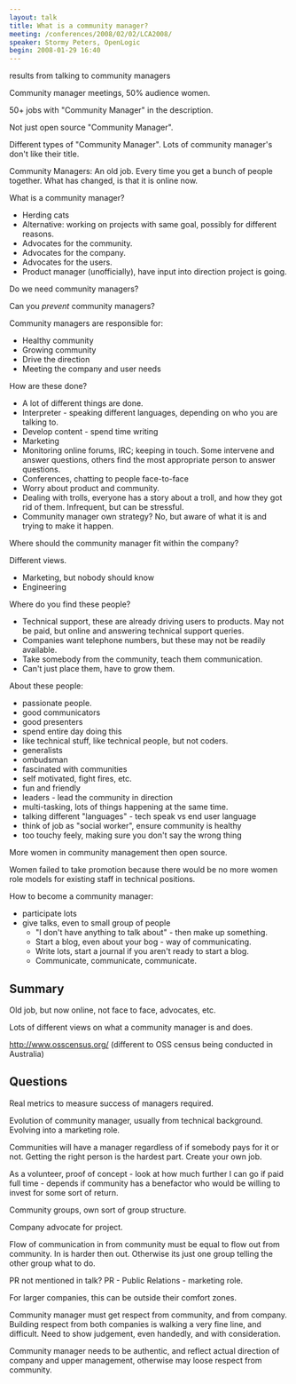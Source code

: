 ```yaml
---
layout: talk
title: What is a community manager?
meeting: /conferences/2008/02/02/LCA2008/
speaker: Stormy Peters, OpenLogic
begin: 2008-01-29 16:40
---
```

results from talking to community managers

Community manager meetings, 50% audience women.

50+ jobs with "Community Manager" in the description.

Not just open source "Community Manager".

Different types of "Community Manager". Lots of community manager's
don't like their title.

Community Managers: An old job. Every time you get a bunch of people
together. What has changed, is that it is online now.

What is a community manager?

* Herding cats
* Alternative: working on projects with same goal, possibly for
different reasons.
* Advocates for the community.
* Advocates for the company.
* Advocates for the users.
* Product manager (unofficially), have input into direction project is going.

Do we need community managers?

Can you *prevent* community managers?

Community managers are responsible for:

* Healthy community
* Growing community
* Drive the direction
* Meeting the company and user needs

How are these done?

* A lot of different things are done.
* Interpreter - speaking different languages, depending on who you are talking to.
* Develop content - spend time writing
* Marketing
* Monitoring online forums, IRC; keeping in touch. Some intervene and answer
questions, others find the most appropriate person to answer questions.
* Conferences, chatting to people face-to-face
* Worry about product and community.
* Dealing with trolls, everyone has a story about a troll, and how they
got rid of them. Infrequent, but can be stressful.
* Community manager own strategy? No, but aware of what it is and trying
to make it happen.

Where should the community manager fit within the company?

Different views.

* Marketing, but nobody should know
* Engineering

Where do you find these people?

* Technical support, these are already driving users to products. May not
be paid, but online and answering technical support queries.
* Companies want telephone numbers, but these may not be readily available.
* Take somebody from the community, teach them communication.
* Can't just place them, have to grow them.

About these people:

* passionate people.
* good communicators
* good presenters
* spend entire day doing this
* like technical stuff, like technical people, but not coders.
* generalists
* ombudsman
* fascinated with communities
* self motivated, fight fires, etc.
* fun and friendly
* leaders - lead the community in direction
* multi-tasking, lots of things happening at the same time.
* talking different "languages" - tech speak vs end user language
* think of job as "social worker", ensure community is healthy
* too touchy feely, making sure you don't say the wrong thing

More women in community management then open source.

Women failed to take promotion because there would be no more
women role models for existing staff in technical positions.

How to become a community manager:

* participate lots
* give talks, even to small group of people
  * "I don't have anything to talk about" - then make up something.
  * Start a blog, even about your bog - way of communicating.
  * Write lots, start a journal if you aren't ready to start a blog.
  * Communicate, communicate, communicate.

## Summary

Old job, but now online, not face to face, advocates, etc.

Lots of different views on what a community manager is and does.

<http://www.osscensus.org/>
(different to OSS census being conducted in Australia)

## Questions

Real metrics to measure success of managers required.

Evolution of community manager, usually from technical background. Evolving
into a marketing role.

Communities will have a manager regardless of if somebody pays for it
or not. Getting the right person is the hardest part. Create your own job.

As a volunteer, proof of concept - look at how much further I can go
if paid full time - depends if community has a benefactor who would
be willing to invest for some sort of return.

Community groups, own sort of group structure.

Company advocate for project.

Flow of communication in from community must be equal to flow out from
community. In is harder then out. Otherwise its just one group telling the
other group what to do.

PR not mentioned in talk? PR - Public Relations - marketing role.

For larger companies, this can be outside their comfort zones.

Community manager must get respect from community, and from company.  Building
respect from both companies is walking a very fine line, and difficult. Need to
show judgement, even handedly, and with consideration.

Community manager needs to be authentic, and reflect actual
direction of company and upper management, otherwise may loose respect
from community.
